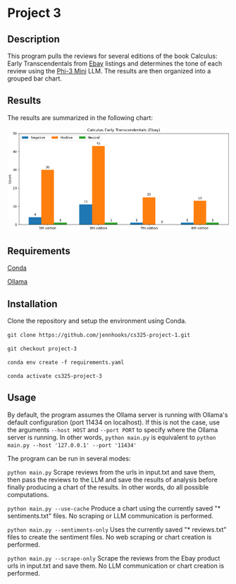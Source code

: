 # Project 3

## Description

This program pulls the reviews for several editions of the book Calculus: Early Transcendentals from [Ebay](https://ebay.com) listings and determines the tone of each review using the [Phi-3 Mini](https://ollama.com/library/phi3) LLM. The results are then organized into a grouped bar chart.

## Results

The results are summarized in the following chart:

![image](figure_1.png "Figure 1")

## Requirements

[Conda](https://github.com/conda/conda)

[Ollama](https://ollama.com)

## Installation

Clone the repository and setup the environment using Conda.

`git clone https://github.com/jennhooks/cs325-project-1.git`

`git checkout project-3`

`conda env create -f requirements.yaml`

`conda activate cs325-project-3`

## Usage

By default, the program assumes the Ollama server is running with Ollama's default configuration (port 11434 on localhost). If this is not the case, use the arguments `--host HOST` and `--port PORT` to specify where the Ollama server is running. In other words, `python main.py` is equivalent to `python main.py --host '127.0.0.1' --port '11434'`

The program can be run in several modes:

`python main.py` Scrape reviews from the urls in input.txt and save them, then pass the reviews to the LLM and save the results of analysis before finally producing a chart of the results. In other words, do all possible computations.

`python main.py --use-cache` Produce a chart using the currently saved "* sentiments.txt" files. No scraping or LLM communication is performed.

`python main.py --sentiments-only` Uses the currently saved "* reviews.txt" files to create the sentiment files. No web scraping or chart creation is performed.

`python main.py --scrape-only` Scrape the reviews from the Ebay product urls in input.txt and save them. No LLM communication or chart creation is performed.
